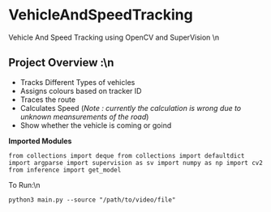 # VehicleAndSpeedTracking
Vehicle And Speed Tracking using OpenCV and SuperVision
\n
## Project Overview :\n
- Tracks Different Types of vehicles
- Assigns colours based on tracker ID
- Traces the route
- Calculates Speed (*Note : currently the calculation is wrong due to unknown meansurements of the road*)
- Show whether the vehicle is coming or goind


**Imported Modules**

`from collections import deque
from collections import defaultdict
import argparse
import supervision as sv
import numpy as np
import cv2
from inference import get_model`


To Run:\n

`python3 main.py --source "/path/to/video/file"`

